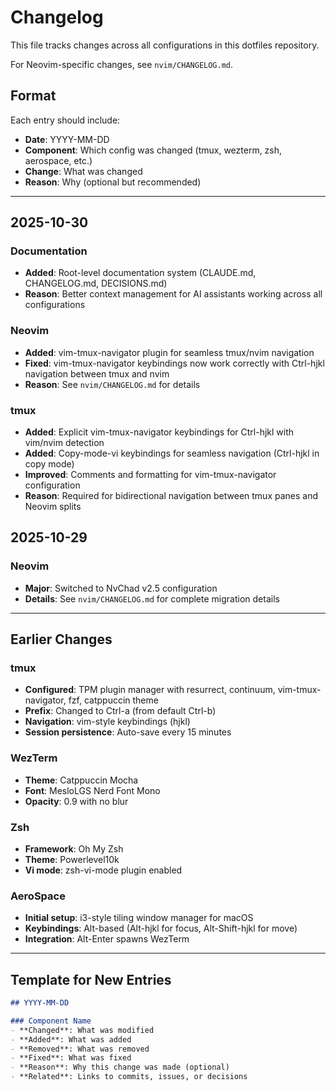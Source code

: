 # Changelog

This file tracks changes across all configurations in this dotfiles repository.

For Neovim-specific changes, see `nvim/CHANGELOG.md`.

## Format

Each entry should include:
- **Date**: YYYY-MM-DD
- **Component**: Which config was changed (tmux, wezterm, zsh, aerospace, etc.)
- **Change**: What was changed
- **Reason**: Why (optional but recommended)

---

## 2025-10-30

### Documentation
- **Added**: Root-level documentation system (CLAUDE.md, CHANGELOG.md, DECISIONS.md)
- **Reason**: Better context management for AI assistants working across all configurations

### Neovim
- **Added**: vim-tmux-navigator plugin for seamless tmux/nvim navigation
- **Fixed**: vim-tmux-navigator keybindings now work correctly with Ctrl-hjkl navigation between tmux and nvim
- **Reason**: See `nvim/CHANGELOG.md` for details

### tmux
- **Added**: Explicit vim-tmux-navigator keybindings for Ctrl-hjkl with vim/nvim detection
- **Added**: Copy-mode-vi keybindings for seamless navigation (Ctrl-hjkl in copy mode)
- **Improved**: Comments and formatting for vim-tmux-navigator configuration
- **Reason**: Required for bidirectional navigation between tmux panes and Neovim splits

## 2025-10-29

### Neovim
- **Major**: Switched to NvChad v2.5 configuration
- **Details**: See `nvim/CHANGELOG.md` for complete migration details

---

## Earlier Changes

### tmux
- **Configured**: TPM plugin manager with resurrect, continuum, vim-tmux-navigator, fzf, catppuccin theme
- **Prefix**: Changed to Ctrl-a (from default Ctrl-b)
- **Navigation**: vim-style keybindings (hjkl)
- **Session persistence**: Auto-save every 15 minutes

### WezTerm
- **Theme**: Catppuccin Mocha
- **Font**: MesloLGS Nerd Font Mono
- **Opacity**: 0.9 with no blur

### Zsh
- **Framework**: Oh My Zsh
- **Theme**: Powerlevel10k
- **Vi mode**: zsh-vi-mode plugin enabled

### AeroSpace
- **Initial setup**: i3-style tiling window manager for macOS
- **Keybindings**: Alt-based (Alt-hjkl for focus, Alt-Shift-hjkl for move)
- **Integration**: Alt-Enter spawns WezTerm

---

## Template for New Entries

```markdown
## YYYY-MM-DD

### Component Name
- **Changed**: What was modified
- **Added**: What was added
- **Removed**: What was removed
- **Fixed**: What was fixed
- **Reason**: Why this change was made (optional)
- **Related**: Links to commits, issues, or decisions
```
